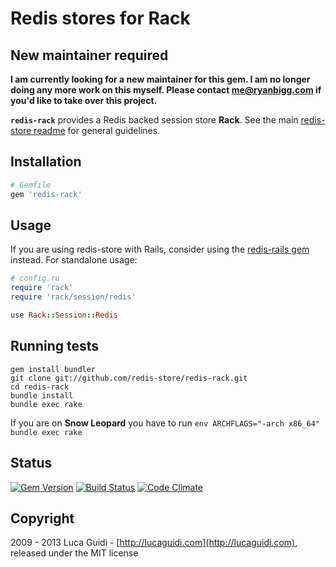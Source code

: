 # Redis stores for Rack

## New maintainer required

**I am currently looking for a new maintainer for this gem. I am no longer doing any more work on this myself. Please contact me@ryanbigg.com if you'd like to take over this project.**

__`redis-rack`__ provides a Redis backed session store __Rack__. See the main [redis-store readme](https://github.com/redis-store/redis-store) for general guidelines.

## Installation

```ruby
# Gemfile
gem 'redis-rack'
```

## Usage

If you are using redis-store with Rails, consider using the [redis-rails gem](https://github.com/redis-store/redis-rails) instead. For standalone usage:

```ruby
# config.ru
require 'rack'
require 'rack/session/redis'

use Rack::Session::Redis
```

## Running tests

```shell
gem install bundler
git clone git://github.com/redis-store/redis-rack.git
cd redis-rack
bundle install
bundle exec rake
```

If you are on **Snow Leopard** you have to run `env ARCHFLAGS="-arch x86_64" bundle exec rake`

## Status

[![Gem Version](https://badge.fury.io/rb/redis-rack.png)](http://badge.fury.io/rb/redis-rack) [![Build Status](https://secure.travis-ci.org/redis-store/redis-rack.png?branch=master)](http://travis-ci.org/jodosha/redis-rack?branch=master) [![Code Climate](https://codeclimate.com/github/jodosha/redis-store.png)](https://codeclimate.com/github/redis-store/redis-rack)

## Copyright

2009 - 2013 Luca Guidi - [http://lucaguidi.com](http://lucaguidi.com), released under the MIT license
